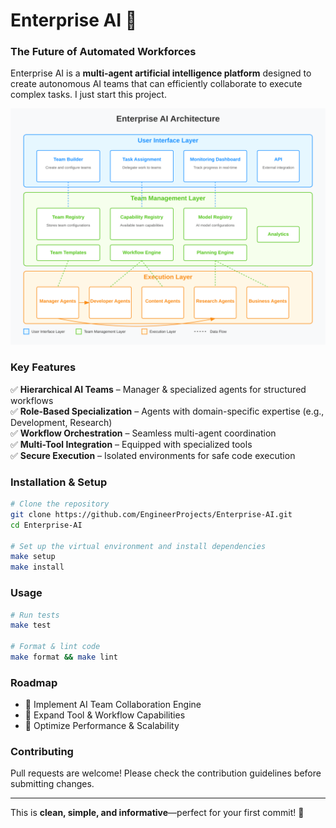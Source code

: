 # **Enterprise AI** 🚀

### **The Future of Automated Workforces**

Enterprise AI is a **multi-agent artificial intelligence platform** designed to create autonomous AI teams that can efficiently collaborate to execute complex tasks. I just start this project.

![project architecure](docs/statics/project-architecture.svg)

### **Key Features**

✅ **Hierarchical AI Teams** – Manager & specialized agents for structured workflows\
✅ **Role-Based Specialization** – Agents with domain-specific expertise (e.g., Development, Research)\
✅ **Workflow Orchestration** – Seamless multi-agent coordination\
✅ **Multi-Tool Integration** – Equipped with specialized tools\
✅ **Secure Execution** – Isolated environments for safe code execution

### **Installation & Setup**

```bash
# Clone the repository
git clone https://github.com/EngineerProjects/Enterprise-AI.git
cd Enterprise-AI

# Set up the virtual environment and install dependencies
make setup
make install
```

### **Usage**

```bash
# Run tests
make test

# Format & lint code
make format && make lint
```

### **Roadmap**

- 🔹 Implement AI Team Collaboration Engine
- 🔹 Expand Tool & Workflow Capabilities
- 🔹 Optimize Performance & Scalability

### **Contributing**

Pull requests are welcome! Please check the contribution guidelines before submitting changes.

______________________________________________________________________

This is **clean, simple, and informative**—perfect for your first commit! 🚀
